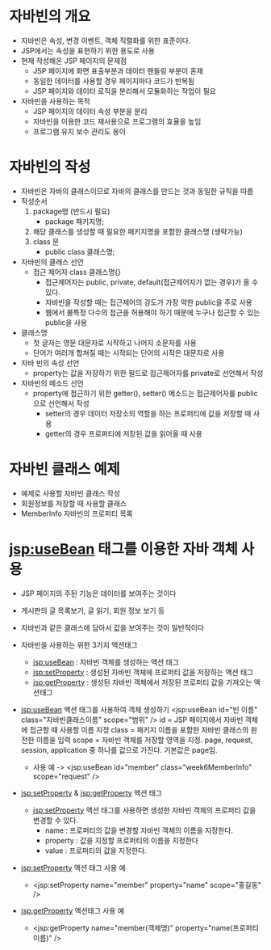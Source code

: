 # 자바빈의 개요
* 자바빈은 속성, 변경 이벤트, 객체 직렬화를 위한 표준이다.
* JSP에서는 속성을 표현하기 위한 용도로 사용
* 현재 작성해온 JSP 페이지의 문제점
  * JSP 페이지에 화면 표출부분과 데이터 핸들링 부분이 혼재
  * 동일한 데이터를 사용할 경우 페이지마다 코드가 반복됨
  * JSP 페이지와 데이터 로직을 분리해서 모듈화하는 작업이 필요
* 자바빈을 사용하는 목적
  * JSP 페이지의 데이터 속성 부분을 분리
  * 자바빈을 이용한 코드 재사용으로 프로그램의 효율을 높임
  * 프로그램 유지 보수 관리도 용이

# 자바빈의 작성
* 자바빈은 자바의 클래스이므로 자바의 클래스를 만드는 것과 동일한 규칙을 따름
* 작성순서
    1. package명 (반드시 필요)
       * package 패키지명;
    2. 해당 클래스를 생성할 때 필요한 패키지명을 포함한 클래스명 (생략가능)
    3. class 문
       * public class 클래스명;
* 자바빈의 클래스 선언
  * 접근 제어자 class 클래스명{}
    * 접근제어자는 public, private, default(접근제어자가 없는 경우)가 올 수 있다.
    * 자바빈을 작성할 때는 접근제어의 강도가 가장 약한 public을 주로 사용
    * 웹에서 불특정 다수의 접근을 허용해야 하기 때문에 누구나 접근할 수 있는 public을 사용
* 클래스명
  * 첫 글자는 영문 대문자로 시작하고 나머지 소문자를 사용
  * 단어가 여러개 합쳐질 때는 시작되는 단어의 시작은 대문자로 사용
* 자바 빈의 속성 선언
  * property는 값을 저장하기 위한 필드로 접근제어자를 private로 선언해서 작성
* 자바빈의 메소드 선언
  * property에 접근하기 위한 getter(), setter() 메소드는 접근제어자를 public으로 선언해서 작성
    * setter의 경우 데이터 저장소의 역할을 하는 프로퍼티에 값을 저장할 때 사용
    * getter의 경우 프로퍼티에 저장된 값을 읽어올 때 사용

# 자바빈 클래스 예제
* 예제로 사용할 자바빈 클래스 작성
* 회원정보를 저장할 때 사용할 클래스
* MemberInfo 자바빈의 프로퍼티 목록

# <jsp:useBean> 태그를 이용한 자바 객체 사용
* JSP 페이지의 주된 기능은 데이터를 보여주는 것이다
* 게시판의 글 목록보기, 글 읽기, 회원 정보 보기 등
* 자바빈과 같은 클래스에 담아서 값을 보여주는 것이 일반적이다

* 자바빈을 사용하는 위한 3가지 액션태그
  * <jsp:useBean> : 자바빈 객체를 생성하는 액션 태그
  * <jsp:setProperty> : 생성된 자바빈 객체에 프로퍼티 값을 저장하는 액션 태그
  * <jsp:getProperty> : 생성된 자바빈 객체에서 저장된 프로퍼티 값을 가져오는 액션태그

* <jsp:useBean> 액션 태그를 사용하여 객체 생성하기
    <jsp:useBean id="빈 이름" class="자바빈클래스이름" scope="범위" />
    id = JSP 페이지에서 자바빈 객체에 접근할 때 사용할 이름 지정
    class = 패키지 이름을 포함한 자바빈 클래스의 완전한 이름을 입력
    scope = 자바빈 객체를 저장할 영역을 지정. page, request, session, application 중 하나를 값으로 가진다. 기본값은 page임.
  * 사용 예 -> <jsp:useBean id="member" class="week6MemberInfo" scope="request" />


* <jsp:setProperty> & <jsp:getProperty> 액션 태그
  * <jsp:setProperty> 액션 태그를 사용하면 생성한 자바빈 객체의 프로퍼티 값을 변경할 수 있다.
    * name : 프로퍼티의 값을 변경할 자바빈 객체의 이름을 지정한다.
    * property : 값을 지정할 프로퍼티의 이름을 지정한다
    * value : 프로퍼티의 값을 지정한다.
* <jsp:setProperty> 액션 태그 사용 예
  * <jsp:setProperty name="member" property="name" scope="홍길동" />
* <jsp:getProperty> 액션태그 사용 예
  * <jsp:getProperty name="member(객체명)" property="name(프로퍼티 이름)" />

